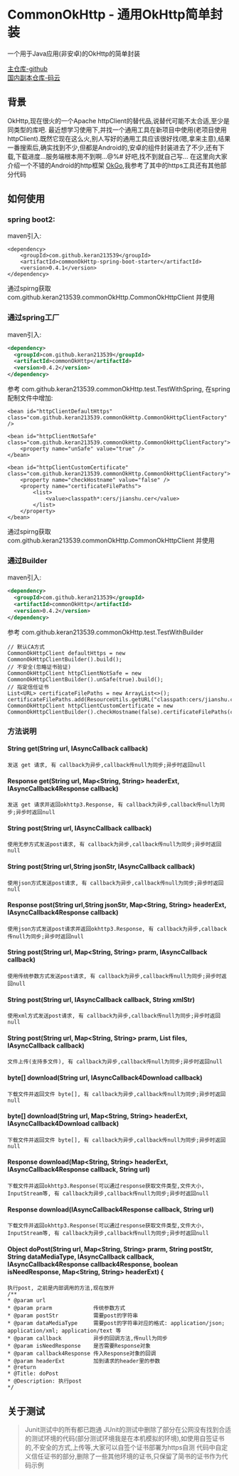 ﻿# CommonOkHttp - 通用OkHttp简单封装

一个用于Java应用(非安卓)的OkHttp的简单封装

[主仓库-github](https://github.com/KeRan213539/CommonOkHttp)  
[国内副本仓库-码云](https://gitee.com/213539/CommonOkHttp)


## 背景

OkHttp,现在很火的一个Apache httpClient的替代品,说替代可能不太合适,至少是同类型的库吧.
最近想学习使用下,并找一个通用工具在新项目中使用(老项目使用httpClient).既然它现在这么火,别人写好的通用工具应该很好找(嗯,拿来主意),结果一番搜索后,确实找到不少,但都是Android的,安卓的组件封装进去了不少,还有下载,下载进度...服务端根本用不到啊...@%#$%#$ 好吧,找不到就自己写...
在这里向大家介绍一个不错的Android的http框架 [OkGo](https://github.com/jeasonlzy/okhttp-OkGo),我参考了其中的https工具还有其他部分代码

## 如何使用

### spring boot2:

maven引入:

```
<dependency>
	<groupId>com.github.keran213539</groupId>
	<artifactId>commonOkHttp-spring-boot-starter</artifactId>
	<version>0.4.1</version>
</dependency>
```

通过spirng获取 com.github.keran213539.commonOkHttp.CommonOkHttpClient 并使用


### 通过spring工厂

maven引入:

```xml
<dependency>
  <groupId>com.github.keran213539</groupId>
  <artifactId>commonOkHttp</artifactId>
  <version>0.4.2</version>
</dependency>
```

参考 com.github.keran213539.commonOkHttp.test.TestWithSpring, 在spring 配制文件中增加:


	<bean id="httpClientDefaultHttps" class="com.github.keran213539.commonOkHttp.CommonOkHttpClientFactory" />
	
	<bean id="httpClientNotSafe" class="com.github.keran213539.commonOkHttp.CommonOkHttpClientFactory">
		<property name="unSafe" value="true" />
	</bean>
	
	<bean id="httpClientCustomCertificate" class="com.github.keran213539.commonOkHttp.CommonOkHttpClientFactory">
		<property name="checkHostname" value="false" />
		<property name="certificateFilePaths">
			<list>
				<value>classpath*:cers/jianshu.cer</value>
			</list>
		</property>
	</bean>

通过spirng获取 com.github.keran213539.commonOkHttp.CommonOkHttpClient 并使用

### 通过Builder
maven引入:

```xml
<dependency>
  <groupId>com.github.keran213539</groupId>
  <artifactId>commonOkHttp</artifactId>
  <version>0.4.2</version>
</dependency>
```

参考 com.github.keran213539.commonOkHttp.test.TestWithBuilder

	// 默认CA方式
	CommonOkHttpClient defaultHttps = new CommonOkHttpClientBuilder().build();
	// 不安全(忽略证书验证)
	CommonOkHttpClient httpClientNotSafe = new CommonOkHttpClientBuilder().unSafe(true).build();
	// 指定信任证书
	List<URL> certificateFilePaths = new ArrayList<>();
	certificateFilePaths.add(ResourceUtils.getURL("classpath:cers/jianshu.cer"));
	CommonOkHttpClient httpClientCustomCertificate = new CommonOkHttpClientBuilder().checkHostname(false).certificateFilePaths(certificateFilePaths).build();

### 方法说明

#### String get(String url, IAsyncCallback callback)

	发送 get 请求, 有 callback为异步,callback传null为同步;异步时返回null

#### Response get(String url, Map<String, String> headerExt, IAsyncCallback4Response callback)

```
发送 get 请求并返回okhttp3.Response, 有 callback为异步,callback传null为同步;异步时返回null
```

#### String post(String url, IAsyncCallback callback)

	使用无参方式发送post请求, 有 callback为异步,callback传null为同步;异步时返回null

#### String post(String url,String jsonStr, IAsyncCallback callback)
	使用json方式发送post请求, 有 callback为异步,callback传null为同步;异步时返回null

#### Response post(String url,String jsonStr, Map<String, String> headerExt, IAsyncCallback4Response callback)

```
使用json方式发送post请求并返回okhttp3.Response, 有 callback为异步,callback传null为同步;异步时返回null
```



#### String post(String url, Map<String, String> prarm, IAsyncCallback callback)
	使用传统参数方式发送post请求, 有 callback为异步,callback传null为同步;异步时返回null

#### String post(String url, IAsyncCallback callback, String xmlStr)

```
使用xml方式发送post请求, 有 callback为异步,callback传null为同步;异步时返回null
```



#### String post(String url, Map<String, String> prarm, List<T> files, IAsyncCallback callback)

	文件上传(支持多文件), 有 callback为异步,callback传null为同步;异步时返回null

#### byte[] download(String url, IAsyncCallback4Download callback)

```
下载文件并返回文件 byte[], 有 callback为异步,callback传null为同步;异步时返回null
```

#### byte[] download(String url, Map<String, String> headerExt, IAsyncCallback4Download callback)

```
下载文件并返回文件 byte[], 有 callback为异步,callback传null为同步;异步时返回null
```

#### Response download(Map<String, String> headerExt, IAsyncCallback4Response callback, String url)

```
下载文件并返回okhttp3.Response(可以通过response获取文件类型,文件大小, InputStream等, 有 callback为异步,callback传null为同步;异步时返回null
```

#### Response download(IAsyncCallback4Response callback, String url)

```
下载文件并返回okhttp3.Response(可以通过response获取文件类型,文件大小, InputStream等, 有 callback为异步,callback传null为同步;异步时返回null
```
#### Object doPost(String url, Map<String, String> prarm, String postStr, String dataMediaType, IAsyncCallback callback, IAsyncCallback4Response callback4Response, boolean isNeedResponse, Map<String, String> headerExt) {
```
执行post, 之前是内部调用的方法,现在放开
/**
* @param url
* @param prarm             传统参数方式
* @param postStr           需要post的字符串
* @param dataMediaType     需要post的字符串对应的格式: application/json; application/xml; application/text 等
* @param callback          异步的回调方法,传null为同步
* @param isNeedResponse    是否需要Response对象
* @param callback4Response 传入Response对象的回调
* @param headerExt         加到请求的header里的参数
* @return
* @Title: doPost
* @Description: 执行post
*/
```

## 关于测试

> Junit测试中的所有都已跑通
> JUnit的测试中删除了部分在公网没有找到合适的测试环境的代码(部分测试环境我是在本机模拟的环境),如使用自签证书的,不安全的方式,上传等,大家可以自签个证书部署为https自测
> 代码中自定义信任证书的部分,删除了一些其他环境的证书,只保留了简书的证书作为代码示例
